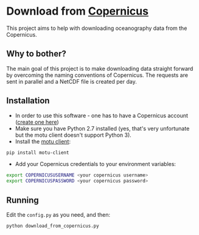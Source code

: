# Download from [Copernicus](http://marine.copernicus.eu)
This project aims to help with downloading oceanography data from the Copernicus.

## Why to bother?
The main goal of this project is to make downloading data straight forward by overcoming the naming conventions of Copernicus. The requests are sent in parallel and a NetCDF file is created per day.

## Installation
* In order to use this software - one has to have a Copernicus account ([create one here](http://marine.copernicus.eu/services-portfolio/register-now/))
* Make sure you have Python 2.7 installed (yes, that's very unfortunate but the motu client doesn't support Python 3).
* Install the [motu client](https://github.com/clstoulouse/motu-client-python):
```bash
pip install motu-client
```
* Add your Copernicus credentials to your environment variables:
```bash
export COPERNICUSUSERNAME <your copernicus username>
export COPERNICUSPASSWORD <your copernicus password>
```

## Running
Edit the `config.py` as you need, and then:
```bash
python download_from_copernicus.py
```
